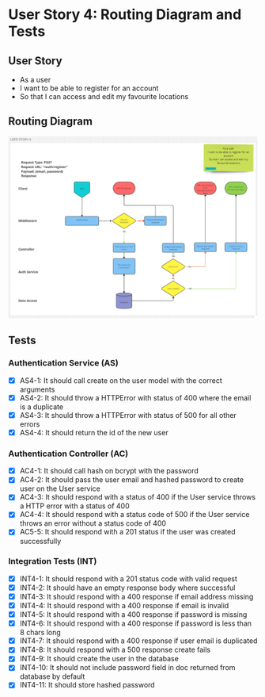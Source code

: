 # User Story 4: Routing Diagram and Tests

## User Story

- As a user
- I want to be able to register for an account
- So that I can access and edit my favourite locations

## Routing Diagram

![User story 4 Routing diagram](./images/user-story-4-routing-diagram.PNG)

## Tests

### Authentication Service (AS)

- [x] AS4-1: It should call create on the user model with the correct arguments
- [x] AS4-2: It should throw a HTTPError with status of 400 where the email is a duplicate
- [x] AS4-3: It should throw a HTTPError with status of 500 for all other errors
- [x] AS4-4: It should return the id of the new user

### Authentication Controller (AC)

- [x] AC4-1: It should call hash on bcrypt with the password
- [x] AC4-2: It should pass the user email and hashed password to create user on the User service
- [x] AC4-3: It should respond with a status of 400 if the User service throws a HTTP error with a status of 400
- [x] AC4-4: It should respond with a status code of 500 if the User service throws an error without a status code of 400
- [x] AC5-5: It should respond with a 201 status if the user was created successfully

### Integration Tests (INT)

- [x] INT4-1: It should respond with a 201 status code with valid request
- [x] INT4-2: It should have an empty response body where successful
- [x] INT4-3: It should respond with a 400 response if email address missing
- [x] INT4-4: It should respond with a 400 response if email is invalid
- [x] INT4-5: It should respond with a 400 response if password is missing
- [x] INT4-6: It should respond with a 400 response if password is less than 8 chars long
- [x] INT4-7: It should respond with a 400 response if user email is duplicated
- [x] INT4-8: It should respond with a 500 response create fails
- [x] INT4-9: It should create the user in the database
- [x] INT4-10: It should not include password field in doc returned from database by default
- [x] INT4-11: It should store hashed password
